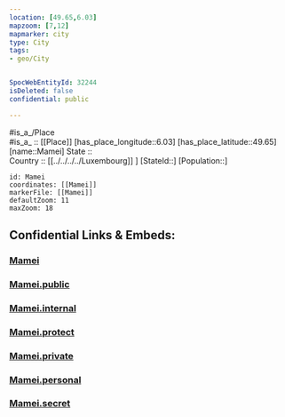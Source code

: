 ```yaml
---
location: [49.65,6.03] 
mapzoom: [7,12] 
mapmarker: city 
type: City
tags:
- geo/City


SpocWebEntityId: 32244
isDeleted: false
confidential: public

---
```

#is_a_/Place  
#is_a_ :: [[Place]] 
[has_place_longitude::6.03] 
[has_place_latitude::49.65] 
[name::Mamei] 
State ::  
Country :: [[../../../../Luxembourg]] ] 
[StateId::] 
[Population::] 



```leaflet
id: Mamei
coordinates: [[Mamei]] 
markerFile: [[Mamei]] 
defaultZoom: 11 
maxZoom: 18
```


## Confidential Links & Embeds: 

### [Mamei](/_Standards/Earth/Continent/Europe/Europe~West/Luxembourg/City/Mamei.md) 

### [Mamei.public](/_public/Earth/Continent/Europe/Europe~West/Luxembourg/City/Mamei.public.md) 

### [Mamei.internal](/_internal/Earth/Continent/Europe/Europe~West/Luxembourg/City/Mamei.internal.md) 

### [Mamei.protect](/_protect/Earth/Continent/Europe/Europe~West/Luxembourg/City/Mamei.protect.md) 

### [Mamei.private](/_private/Earth/Continent/Europe/Europe~West/Luxembourg/City/Mamei.private.md) 

### [Mamei.personal](/_personal/Earth/Continent/Europe/Europe~West/Luxembourg/City/Mamei.personal.md) 

### [Mamei.secret](/_secret/Earth/Continent/Europe/Europe~West/Luxembourg/City/Mamei.secret.md)

